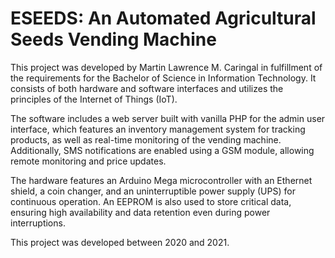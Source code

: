 # ESEEDS: An Automated Agricultural Seeds Vending Machine
This project was developed by Martin Lawrence M. Caringal in fulfillment of the requirements for the Bachelor of Science in Information Technology. It consists of both hardware and software interfaces and utilizes the principles of the Internet of Things (IoT).

The software includes a web server built with vanilla PHP for the admin user interface, which features an inventory management system for tracking products, as well as real-time monitoring of the vending machine. Additionally, SMS notifications are enabled using a GSM module, allowing remote monitoring and price updates.

The hardware features an Arduino Mega microcontroller with an Ethernet shield, a coin changer, and an uninterruptible power supply (UPS) for continuous operation. An EEPROM is also used to store critical data, ensuring high availability and data retention even during power interruptions.

This project was developed between 2020 and 2021.
